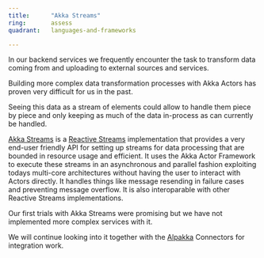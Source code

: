 ```yaml
---
title:      "Akka Streams"
ring:       assess
quadrant:   languages-and-frameworks

---
```


In our backend services we frequently encounter the task to transform data
coming from and uploading to external sources and services.

Building more complex data transformation processes with Akka Actors has proven
very difficult for us in the past.

Seeing this data as a stream of elements could allow to handle them piece by
piece and only keeping as much of the data in-process as can currently be
handled.

[Akka Streams](http://doc.akka.io/docs/akka/current/scala/stream/index.html) is
a [Reactive Streams](http://www.reactive-streams.org/) implementation that
provides a very end-user friendly API for setting up streams for data
processing that are bounded in resource usage and efficient.  It uses the Akka
Actor Framework to execute these streams in an asynchronous and parallel
fashion exploiting todays multi-core architectures without having the user to
interact with Actors directly. It handles things like message resending in
failure cases and preventing message overflow. It is also interoparable with
other Reactive Streams implementations.

Our first trials with Akka Streams were promising but we have not implemented
more complex services with it.

We will continue looking into it together with the
[Alpakka](/languages-and-frameworks/alpakka.html) Connectors for integration
work.
